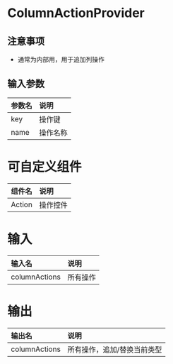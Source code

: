 # ColumnActionProvider

## 注意事项
- 通常为内部用，用于追加列操作

## 输入参数
| 参数名 | 说明     |
| :----- | :------- |
| key    | 操作键   |
| name   | 操作名称 |

# 可自定义组件
| 组件名 | 说明     |
| :----- | :------- |
| Action | 操作控件 |

# 输入
| 输入名        | 说明     |
| :------------ | :------- |
| columnActions | 所有操作 |

# 输出
| 输出名        | 说明                        |
| :------------ | :-------------------------- |
| columnActions | 所有操作，追加/替换当前类型 |
